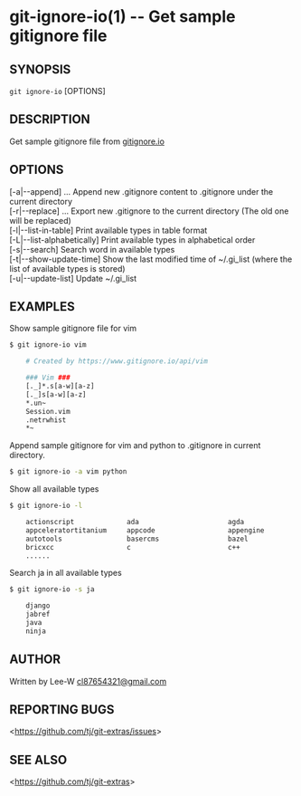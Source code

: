 git-ignore-io(1) -- Get sample gitignore file
================================

## SYNOPSIS

`git ignore-io` [OPTIONS]

## DESCRIPTION
Get sample gitignore file from [gitignore.io](https://www.gitignore.io)

## OPTIONS

[-a|--append] <types>...      Append new .gitignore content to .gitignore under the current directory  
[-r|--replace] <types>...      Export new .gitignore to the current directory (The old one will be replaced)  
[-l|--list-in-table]          Print available types in table format  
[-L|--list-alphabetically]    Print available types in alphabetical order  
[-s|--search] <word>          Search word in available types  
[-t|--show-update-time]       Show the last modified time of ~/.gi\_list (where the list of available types is stored)  
[-u|--update-list]            Update ~/.gi\_list  

## EXAMPLES
Show sample gitignore file for vim  

```bash
$ git ignore-io vim

    # Created by https://www.gitignore.io/api/vim

    ### Vim ###
    [._]*.s[a-w][a-z]
    [._]s[a-w][a-z]
    *.un~
    Session.vim
    .netrwhist
    *~
```

Append sample gitignore for vim and python to .gitignore in current directory.

```bash
$ git ignore-io -a vim python
```

Show all available types

```bash
$ git ignore-io -l

    actionscript             ada                      agda                     android                  anjuta
    appceleratortitanium     appcode                  appengine                archives                 archlinuxpackages
    autotools                basercms                 bazel                    bluej                    bower
    bricxcc                  c                        c++                      cakephp                  carthage
    ......
```

Search ja in all available types

```bash
$ git ignore-io -s ja

    django
    jabref
    java
    ninja
```


## AUTHOR

Written by Lee-W <cl87654321@gmail.com> 
## REPORTING BUGS

&lt;<https://github.com/tj/git-extras/issues>&gt;

## SEE ALSO

&lt;<https://github.com/tj/git-extras>&gt;
